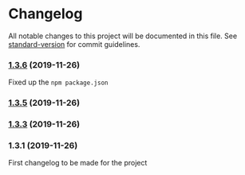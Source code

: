 # Changelog

All notable changes to this project will be documented in this file. See [standard-version](https://github.com/conventional-changelog/standard-version) for commit guidelines.

### [1.3.6](https://github.com/apollowebdesigns/d3gauge/compare/v1.3.5...v1.3.6) (2019-11-26)

Fixed up the `npm package.json`

### [1.3.5](https://github.com/apollowebdesigns/d3gauge/compare/v1.3.3...v1.3.5) (2019-11-26)

### [1.3.3](https://github.com/apollowebdesigns/d3gauge/compare/v1.3.1...v1.3.3) (2019-11-26)

### 1.3.1 (2019-11-26)

First changelog to be made for the project
